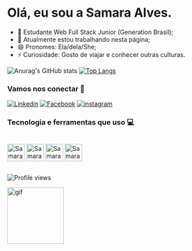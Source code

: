 # Olá, eu sou a Samara Alves.


- 🌱 Estudante Web Full Stack Junior (Generation Brasil);
-  🔭 Atualmente estou trabalhando nesta página;
- 😄 Pronomes: Ela/dela/She;
- ⚡ Curiosidade: Gosto de viajar e conhecer outras culturas.

<div>
  
![Anurag's GitHub stats](https://github-readme-stats.vercel.app/api?username=Samara-Alves&show_icons=true&theme=cobalt)
[![Top Langs](https://github-readme-stats.vercel.app/api/top-langs/?username=Samara-Alves&layout=compact&theme=cobalt)](https://github.com/Samara-Alves/github-readme-stats)
</div>
  
  ### Vamos nos conectar 💬
  
  <div>
  
  [![Linkedin](https://img.shields.io/badge/LinkedIn-0077B5?style=for-the-badge&logo=linkedin&logoColor=white)](https://www.linkedin.com/in/samara-alves-42363a215/)
    [![Facebook](https://img.shields.io/badge/Facebook-1877F2?style=for-the-badge&logo=facebook&logoColor=white)](https://www.facebook.com/profile.php?id=100013666203643)
     [![instagram](https://img.shields.io/badge/Instagram-E4405F?style=for-the-badge&logo=instagram&logoColor=white)](https://instagram.com/saalves28?utm_medium=copy_link)
</div>

   
   ### Tecnologia e ferramentas que uso 💻
                   
   <div style="display: inline_block"><br> 
   <img align="center" alt="Samara-java" height="40" widht="40" src="https://cdn.jsdelivr.net/gh/devicons/devicon/icons/java/java-plain.svg">
   <img align="center" alt="Samara-angular" height="40" widht="40" src="https://cdn.jsdelivr.net/gh/devicons/devicon/icons/angularjs/angularjs-plain.svg">
   <img align="center" alt="Samara-css3" height="40" widht="40" src="https://cdn.jsdelivr.net/gh/devicons/devicon/icons/css3/css3-original-wordmark.svg">
   <img align="center" alt="Samara-mysql" height="40" widht="40" src="https://cdn.jsdelivr.net/gh/devicons/devicon/icons/mysql/mysql-plain-wordmark.svg">      
   </div>
       
  ##
  
   ![Profile views](https://gpvc.arturio.dev/Samara-Alves)  
  
   <img align="flex-start" alt="gif" height="130" widht="100" src="https://media.giphy.com/media/12kFpziiPAVYTC/giphy.gif">
